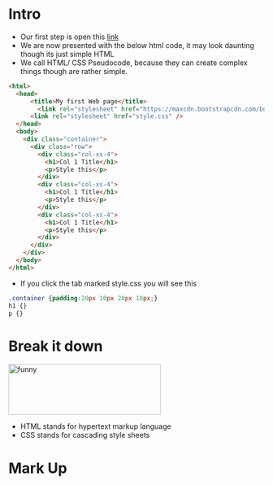 # Intro
- Our first step is open this <a href="https://trinket.io/library/trinkets/a9c2635601">link</a>
- We are now presented with the below html code, it may look daunting though its just simple HTML
- We call HTML/ CSS Pseudocode, because they can create complex things though are rather simple. 
```html
<html>
  <head>
      <title>My first Web page</title>
    	<link rel="stylesheet" href="https://maxcdn.bootstrapcdn.com/bootstrap/3.3.4/css/bootstrap.min.css" type="text/css" media="screen">
      <link rel="stylesheet" href="style.css" />
  </head>
  <body>
    <div class="container">
      <div class="row">
        <div class="col-xs-4">
          <h1>Col 1 Title</h1>
          <p>Style this</p>
        </div>
        <div class="col-xs-4">
          <h1>Col 1 Title</h1>
          <p>Style this</p>
        </div>
        <div class="col-xs-4">
          <h1>Col 1 Title</h1>
          <p>Style this</p>
        </div>
      </div>
    </div>
  </body>
</html>
```
- If you click the tab marked style.css you will see this
```css
.container {padding:20px 10px 20px 10px;}
h1 {}
p {}
```

# Break it down
<img src="http://78.media.tumblr.com/9bbfd5ea7b2acf5cb70c6776f844c654/tumblr_mi2utg3sgw1s559c9o1_500.gif" width="300" height="100" alt="funny" />

- HTML stands for hypertext markup language
- CSS stands for cascading style sheets

# Mark Up



